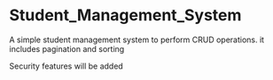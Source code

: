 # Student_Management_System

A simple student management system to perform CRUD operations. it includes pagination and sorting

Security features will be added
